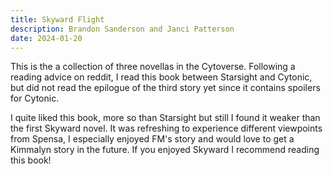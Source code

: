 ```yaml
---
title: Skyward Flight
description: Brandon Sanderson and Janci Patterson
date: 2024-01-20
---
```


This is the a collection of three novellas in the Cytoverse. Following a reading advice on reddit, I read this book between Starsight and Cytonic, but did not read the epilogue of the third story yet since it contains spoilers for Cytonic.

I quite liked this book, more so than Starsight but still I found it weaker than the first Skyward novel. It was refreshing to experience different viewpoints from Spensa, I especially enjoyed FM's story and would love to get a Kimmalyn story in the future. If you enjoyed Skyward I recommend reading this book!
